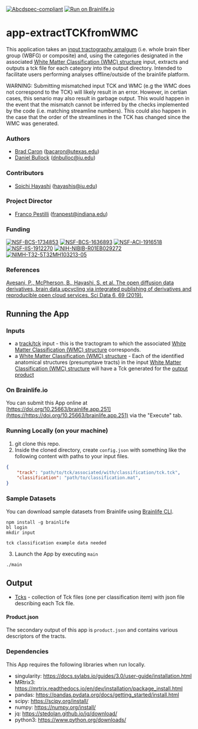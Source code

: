 [![Abcdspec-compliant](https://img.shields.io/badge/ABCD_Spec-v1.1-green.svg)](https://github.com/soichih/abcd-spec)
[![Run on Brainlife.io](https://img.shields.io/badge/Brainlife-bl.app.251-blue.svg)](https://doi.org/10.25663/brainlife.app.251)

# app-extractTCKfromWMC
This application takes an [input tractography amalgum](https://brainlife.io/datatypes/5907d922436ee50ffde9c549) (i.e. whole brain fiber group (WBFG) or composite) and, using the categories designated in the associated [White Matter Classification (WMC) structure](https://brainlife.io/datatype/5cc1d64c44947d8aea6b2d8b) input, extracts and outputs a tck file for each category into the output directory. Intended to facilitate users performing analyses offline/outside of the brainlife platform.

WARNING: Submitting mismatched input TCK and WMC (e.g the WMC does not correspond to the TCK) will likely result in an error. However, in certian cases, this senario may also result in garbage output.  This would happen in the event that the mismatch cannot be inferred by the checks implemented by the code (i.e. matching streamline numbers).  This could also happen in the case that the order of the streamlines in the TCK has changed since the WMC was generated.

### Authors
- [Brad Caron](https://github.com/bacaron) (bacaron@utexas.edu)
- [Daniel Bullock](https://github.com/DanNBullock) (dnbulloc@iu.edu)

### Contributors
- [Soichi Hayashi](https://github.com/soichih) (hayashis@iu.edu)


### Project Director
- [Franco Pestilli](https://github.com/francopestilli) (franpest@indiana.edu)


### Funding
[![NSF-BCS-1734853](https://img.shields.io/badge/NSF_BCS-1734853-blue.svg)](https://nsf.gov/awardsearch/showAward?AWD_ID=1734853)
[![NSF-BCS-1636893](https://img.shields.io/badge/NSF_BCS-1636893-blue.svg)](https://nsf.gov/awardsearch/showAward?AWD_ID=1636893)
[![NSF-ACI-1916518](https://img.shields.io/badge/NSF_ACI-1916518-blue.svg)](https://nsf.gov/awardsearch/showAward?AWD_ID=1916518)
[![NSF-IIS-1912270](https://img.shields.io/badge/NSF_IIS-1912270-blue.svg)](https://nsf.gov/awardsearch/showAward?AWD_ID=1912270)
[![NIH-NIBIB-R01EB029272](https://img.shields.io/badge/NIH_NIBIB-R01EB029272-green.svg)](https://grantome.com/grant/NIH/R01-EB029272-01)
[![NIMH-T32-5T32MH103213-05](https://img.shields.io/badge/NIMH_T32-5T32MH103213--05-blue.svg)](https://projectreporter.nih.gov/project_info_description.cfm?aid=9725739)

### References 
[Avesani, P., McPherson, B., Hayashi, S. et al. The open diffusion data derivatives, brain data upcycling via integrated publishing of derivatives and reproducible open cloud services. Sci Data 6, 69 (2019).](https://doi.org/10.1038/s41597-019-0073-y)

## Running the App 

### Inputs
- a [track/tck](https://brainlife.io/datatypes/5907d922436ee50ffde9c549) input - this is the tractogram to which the associated [White Matter Classification (WMC) structure](https://brainlife.io/datatype/5cc1d64c44947d8aea6b2d8b) corresponds.
- a [White Matter Classification (WMC) structure](https://brainlife.io/datatype/5cc1d64c44947d8aea6b2d8b) - Each of the identified anatomical structures (presumptave tracts) in the input [White Matter Classification (WMC) structure](https://brainlife.io/datatype/5cc1d64c44947d8aea6b2d8b) will have a Tck generated for the [output product](https://brainlife.io/datatypes/5dcf0047c4ae28d7f2298f48)

### On Brainlife.io

You can submit this App online at [https://doi.org/10.25663/brainlife.app.251](https://https://doi.org/10.25663/brainlife.app.251) via the "Execute" tab.

### Running Locally (on your machine)

1. git clone this repo.
2. Inside the cloned directory, create `config.json` with something like the following content with paths to your input files.

```json
{
	"track": "path/to/tck/associated/with/classification/tck.tck",
	"classification": "path/to/classification.mat",
}
```

### Sample Datasets

You can download sample datasets from Brainlife using [Brainlife CLI](https://github.com/brain-life/cli).

```
npm install -g brainlife
bl login
mkdir input

tck classification example data needed

```


3. Launch the App by executing `main`

```bash
./main
```

## Output

-  [Tcks](https://brainlife.io/datatypes/5dcf0047c4ae28d7f2298f48) - collection of Tck files (one per classification item) with json file describing each Tck file.

#### Product.json
The secondary output of this app is `product.json` and contains various descriptors of the tracts.

### Dependencies

This App requires the following libraries when run locally.

  - singularity: https://docs.sylabs.io/guides/3.0/user-guide/installation.html
  - MRtrix3: https://mrtrix.readthedocs.io/en/dev/installation/package_install.html
  - pandas: https://pandas.pydata.org/docs/getting_started/install.html
  - scipy: https://scipy.org/install/
  - numpy: https://numpy.org/install/
  - jq: https://stedolan.github.io/jq/download/
  - python3: https://www.python.org/downloads/
